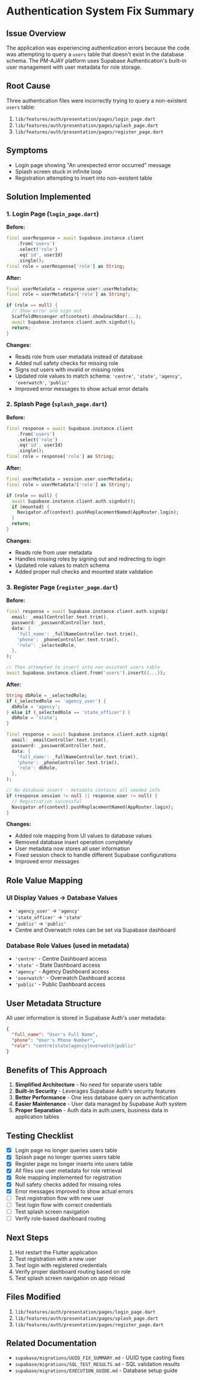 # Authentication System Fix Summary

## Issue Overview
The application was experiencing authentication errors because the code was attempting to query a `users` table that doesn't exist in the database schema. The PM-AJAY platform uses Supabase Authentication's built-in user management with user metadata for role storage.

## Root Cause
Three authentication files were incorrectly trying to query a non-existent `users` table:
1. `lib/features/auth/presentation/pages/login_page.dart`
2. `lib/features/auth/presentation/pages/splash_page.dart`
3. `lib/features/auth/presentation/pages/register_page.dart`

## Symptoms
- Login page showing "An unexpected error occurred" message
- Splash screen stuck in infinite loop
- Registration attempting to insert into non-existent table

## Solution Implemented

### 1. Login Page (`login_page.dart`)
**Before:**
```dart
final userResponse = await Supabase.instance.client
    .from('users')
    .select('role')
    .eq('id', userId)
    .single();
final role = userResponse['role'] as String;
```

**After:**
```dart
final userMetadata = response.user!.userMetadata;
final role = userMetadata?['role'] as String?;

if (role == null) {
  // Show error and sign out
  ScaffoldMessenger.of(context).showSnackBar(...);
  await Supabase.instance.client.auth.signOut();
  return;
}
```

**Changes:**
- Reads role from user metadata instead of database
- Added null safety checks for missing role
- Signs out users with invalid or missing roles
- Updated role values to match schema: `'centre'`, `'state'`, `'agency'`, `'overwatch'`, `'public'`
- Improved error messages to show actual error details

### 2. Splash Page (`splash_page.dart`)
**Before:**
```dart
final response = await Supabase.instance.client
    .from('users')
    .select('role')
    .eq('id', userId)
    .single();
final role = response['role'] as String;
```

**After:**
```dart
final userMetadata = session.user.userMetadata;
final role = userMetadata?['role'] as String?;

if (role == null) {
  await Supabase.instance.client.auth.signOut();
  if (mounted) {
    Navigator.of(context).pushReplacementNamed(AppRouter.login);
  }
  return;
}
```

**Changes:**
- Reads role from user metadata
- Handles missing roles by signing out and redirecting to login
- Updated role values to match schema
- Added proper null checks and mounted state validation

### 3. Register Page (`register_page.dart`)
**Before:**
```dart
final response = await Supabase.instance.client.auth.signUp(
  email: _emailController.text.trim(),
  password: _passwordController.text,
  data: {
    'full_name': _fullNameController.text.trim(),
    'phone': _phoneController.text.trim(),
    'role': _selectedRole,
  },
);

// Then attempted to insert into non-existent users table
await Supabase.instance.client.from('users').insert({...});
```

**After:**
```dart
String dbRole = _selectedRole;
if (_selectedRole == 'agency_user') {
  dbRole = 'agency';
} else if (_selectedRole == 'state_officer') {
  dbRole = 'state';
}

final response = await Supabase.instance.client.auth.signUp(
  email: _emailController.text.trim(),
  password: _passwordController.text,
  data: {
    'full_name': _fullNameController.text.trim(),
    'phone': _phoneController.text.trim(),
    'role': dbRole,
  },
);

// No database insert - metadata contains all needed info
if (response.session != null || response.user != null) {
  // Registration successful
  Navigator.of(context).pushReplacementNamed(AppRouter.login);
}
```

**Changes:**
- Added role mapping from UI values to database values
- Removed database insert operation completely
- User metadata now stores all user information
- Fixed session check to handle different Supabase configurations
- Improved error messages

## Role Value Mapping

### UI Display Values → Database Values
- `'agency_user'` → `'agency'`
- `'state_officer'` → `'state'`
- `'public'` → `'public'`
- Centre and Overwatch roles can be set via Supabase dashboard

### Database Role Values (used in metadata)
- `'centre'` - Centre Dashboard access
- `'state'` - State Dashboard access
- `'agency'` - Agency Dashboard access
- `'overwatch'` - Overwatch Dashboard access
- `'public'` - Public Dashboard access

## User Metadata Structure
All user information is stored in Supabase Auth's user metadata:
```json
{
  "full_name": "User's Full Name",
  "phone": "User's Phone Number",
  "role": "centre|state|agency|overwatch|public"
}
```

## Benefits of This Approach
1. **Simplified Architecture** - No need for separate users table
2. **Built-in Security** - Leverages Supabase Auth's security features
3. **Better Performance** - One less database query on authentication
4. **Easier Maintenance** - User data managed by Supabase Auth system
5. **Proper Separation** - Auth data in auth.users, business data in application tables

## Testing Checklist
- [x] Login page no longer queries users table
- [x] Splash page no longer queries users table
- [x] Register page no longer inserts into users table
- [x] All files use user metadata for role retrieval
- [x] Role mapping implemented for registration
- [x] Null safety checks added for missing roles
- [x] Error messages improved to show actual errors
- [ ] Test registration flow with new user
- [ ] Test login flow with correct credentials
- [ ] Test splash screen navigation
- [ ] Verify role-based dashboard routing

## Next Steps
1. Hot restart the Flutter application
2. Test registration with a new user
3. Test login with registered credentials
4. Verify proper dashboard routing based on role
5. Test splash screen navigation on app reload

## Files Modified
1. `lib/features/auth/presentation/pages/login_page.dart`
2. `lib/features/auth/presentation/pages/splash_page.dart`
3. `lib/features/auth/presentation/pages/register_page.dart`

## Related Documentation
- `supabase/migrations/UUID_FIX_SUMMARY.md` - UUID type casting fixes
- `supabase/migrations/SQL_TEST_RESULTS.md` - SQL validation results
- `supabase/migrations/EXECUTION_GUIDE.md` - Database setup guide